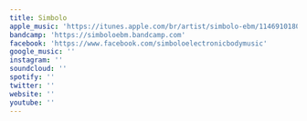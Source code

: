 ```yaml
---
title: Simbolo
apple_music: 'https://itunes.apple.com/br/artist/simbolo-ebm/1146910180'
bandcamp: 'https://simboloebm.bandcamp.com'
facebook: 'https://www.facebook.com/simboloelectronicbodymusic'
google_music: ''
instagram: ''
soundcloud: ''
spotify: ''
twitter: ''
website: ''
youtube: ''
---
```

